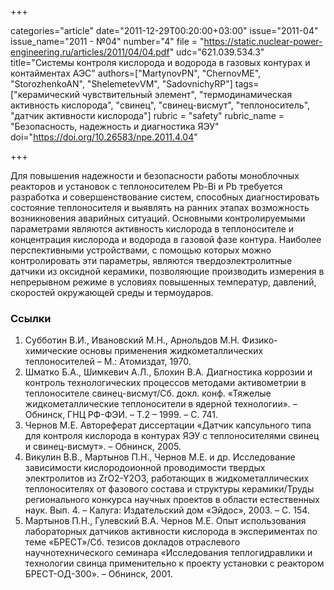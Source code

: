 +++

categories="article"
date="2011-12-29T00:20:00+03:00"
issue="2011-04"
issue_name="2011 - №04"
number="4"
file = "https://static.nuclear-power-engineering.ru/articles/2011/04/04.pdf"
udc="621.039.534.3"
title="Системы контроля кислорода и водорода в газовых контурах и контайментах АЭС"
authors=["MartynovPN", "ChernovME", "StorozhenkoAN", "ShelemetevVM", "SadovnichyRP"]
tags=["керамический чувствительный элемент", "термодинамическая активность кислорода", "свинец", "свинец-висмут", "теплоноситель", "датчик активности кислорода"]
rubric = "safety"
rubric_name = "Безопасность, надежность и диагностика ЯЭУ"
doi="https://doi.org/10.26583/npe.2011.4.04"

+++

Для повышения надежности и безопасности работы моноблочных реакторов и установок с теплоносителем Pb-Bi и Pb требуется разработка и совершенствование систем, способных диагностировать состояние теплоносителя и выявлять на ранних этапах возможность возникновения аварийных ситуаций. Основными контролируемыми параметрами являются активность кислорода в теплоносителе и концентрация кислорода и водорода в газовой фазе контура. Наиболее перспективными устройствами, с помощью которых можно контролировать эти параметры, являются твердоэлектролитные датчики из окcидной керамики, позволяющие производить измерения в непрерывном режиме в условиях повышенных температур, давлений, скоростей окружающей среды и термоударов.

### Ссылки

1. Субботин В.И., Ивановский М.Н., Арнольдов М.Н. Физико-химические основы применения жидкометаллических теплоносителей – М.: Атомиздат, 1970.
2. Шматко Б.А., Шимкевич А.Л., Блохин В.А. Диагностика коррозии и контроль технологических процессов методами активометрии в теплоносителе свинец-висмут/Сб. докл. конф. «Тяжелые жидкометаллические теплоносители в ядерной технологии». – Обнинск, ГНЦ РФ-ФЭИ. – Т.2 – 1999. – С. 741.
3. Чернов М.Е. Автореферат диссертации «Датчик капсульного типа для контроля кислорода в контурах ЯЭУ с теплоносителями свинец и свинец-висмут». – Обнинск, 2005.
4. Викулин В.В., Мартынов П.Н., Чернов М.Е. и др. Исследование зависимости кислородоионной проводимости твердых электролитов из ZrO2-Y2O3, работающих в жидкометаллических теплоносителях от фазового состава и структуры керамики/Труды регионального конкурса научных проектов в области естественных наук. Вып. 4. – Калуга: Издательский дом «Эйдос», 2003. – С. 154.
5. Мартынов П.Н., Гулевский В.А. Чернов М.Е. Опыт использования лабораторных датчиков активности кислорода в экспериментах по теме «БРЕСТ»/Сб. тезисов докладов отраслевого научнотехнического семинара «Исследования теплогидравлики и технологии свинца применительно к проекту установки с реактором БРЕСТ-ОД-300». – Обнинск, 2001.